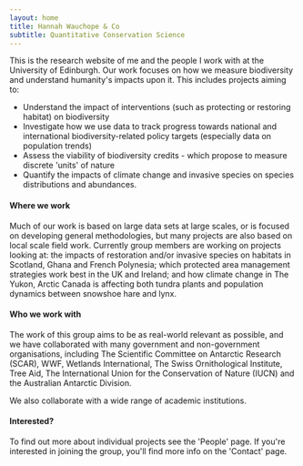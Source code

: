 ```yaml
---
layout: home
title: Hannah Wauchope & Co
subtitle: Quantitative Conservation Science
---
```


This is the research website of me and the people I work with at the University of Edinburgh. Our work focuses on how we measure biodiversity and understand humanity's impacts upon it. This includes projects aiming to:
  - Understand the impact of interventions (such as protecting or restoring habitat) on biodiversity
  - Investigate how we use data to track progress towards national and international biodiversity-related policy targets (especially data on population trends)
  - Assess the viability of biodiversity credits - which propose to measure discrete 'units' of nature
  - Quantify the impacts of climate change and invasive species on species distributions and abundances.

#### Where we work
Much of our work is based on large data sets at large scales, or is focused on developing general methodologies, but many projects are also based on local scale field work. Currently group members are working on projects looking at: the impacts of restoration and/or invasive species on habitats in Scotland, Ghana and French Polynesia; which protected area management strategies work best in the UK and Ireland; and how climate change in The Yukon, Arctic Canada is affecting both tundra plants and population dynamics between snowshoe hare and lynx.

#### Who we work with
The work of this group aims to be as real-world relevant as possible, and we have collaborated with many government and non-government organisations, including The Scientific Committee on Antarctic Research (SCAR), WWF, Wetlands International, The Swiss Ornithological Institute, Tree Aid, The International Union for the Conservation of Nature (IUCN) and the Australian Antarctic Division.

We also collaborate with a wide range of academic institutions.

#### Interested?
To find out more about individual projects see the 'People' page. If you're interested in joining the group, you'll find more info on the 'Contact' page.

